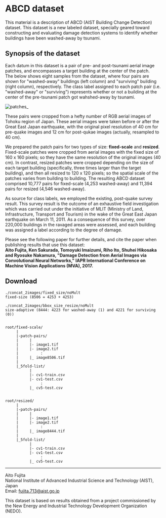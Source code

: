 # ABCD dataset

This material is a description of ABCD (AIST Building Change Detection) dataset.
This dataset is a new labeled dataset, specially geared toward constructing and evaluating damage detection systems to identify whether buildings have been washed-away by tsunami.


## Synopsis of the dataset
Each datum in this dataset is a pair of pre- and post-tsunami aerial image patches, and encompasses a target building at the center of the patch.   
The below shows eight samples from the dataset, where four pairs are shown for "washed-away" buildings (left column) and "surviving" building (right column), respectively. The class label assigned to each patch pair (i.e. "washed-away" or "surviving") represents whether or not a building at the center of the pre-tsunami patch got wahshed-away by tsunami. 

![patches_](https://user-images.githubusercontent.com/13417696/27384118-b5539e1e-56c8-11e7-9c0c-7d06b899763f.png)

These pairs were cropped from a hefty number of RGB aerial images of Tohoku region of Japan. These aerial images were taken before or after the Great East Japan earthquake, with the original pixel resolution of 40 cm for pre-quake images and 12 cm for post-qukae images (actually, resampled to 40 cm).

We prepared the patch pairs for two types of size: **fixed-scale** and **resized**. Fixed-scale patches were cropped from aerial images with the fixed size of 160 x 160 pixels; so they have the same resolution of the original images (40 cm). In contrast, resized patches  were cropped depending on the size of each target building (specifically, three times larger than the target building), and then all resized to 120 x 120 pixels; so the spatial scale of the patches varies from building to building.
The resulting ABCD dataset comprised 10,777 pairs for fixed-scale (4,253 washed-away) and 11,394 pairs for resized (4,546 washed-away). 

As source for class labels, we employed the existing, post-quake survey result. This survey result is the outcome of an exhaustive
field investigation which was carried out under the initiative of MLIT (Ministry of Land, Infrastructure, Transport and Tourism) in the wake of the Great East Japan earthquake on March 11, 2011. As a consequence of this survey, over 220,000 buildings in the ravaged areas were assessed, and each building was assigned a label according to the degree of damage.


Please see the following paper for further details, and cite the paper when publishing results that use this dataset:  
**Aito Fujita, Ken Sakurada, Tomoyuki Imaizumi, Riho Ito, Shuhei Hikosaka and Ryosuke Nakamura, "Damage Detection from Aerial Images
via Convolutional Neural Networks," IAPR International Conference on Machine Vision Applications (MVA), 2017.**


## Download

```
./concat_2images/fixed_size/noMult
fixed-size (8506 = 4253 + 4253)

./concat_2images/bbox_size_resize/noMult
size-adaptive (8444: 4223 for washed-away (1) and 4221 for surviving (0))


root/fixed-scale/
     |
     |-patch-pairs/
     |     |
     |     |- image1.tif
     |     |- image2.tif
     |          :
     |     |_ image8506.tif
     |
     |_5fold-list/
           |
           |- cv1-train.csv
           |- cv1-test.csv
                :
           |_ cv5-test.csv


root/resized/
     |
     |-patch-pairs/
     |     |
     |     |- image1.tif
     |     |- image2.tif
     |          :
     |     |_ image8444.tif
     |
     |_5fold-list/
           |
           |- cv1-train.csv
           |- cv1-test.csv
                :
           |_ cv5-test.csv

```

---

Aito Fujita  
National Institute of Advanced Industrial Science and Technology (AIST), Japan  
Email: fujita.713@aist.go.jp  

This dataset is based on results obtained from a project commissioned by the New Energy and Industrial Technology Development Organization (NEDO).
